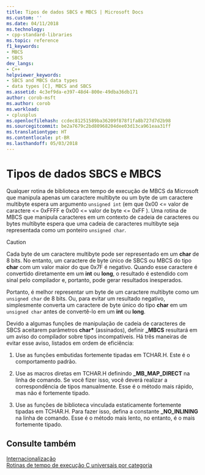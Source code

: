 ```yaml
---
title: Tipos de dados SBCS e MBCS | Microsoft Docs
ms.custom: ''
ms.date: 04/11/2018
ms.technology:
- cpp-standard-libraries
ms.topic: reference
f1_keywords:
- MBCS
- SBCS
dev_langs:
- C++
helpviewer_keywords:
- SBCS and MBCS data types
- data types [C], MBCS and SBCS
ms.assetid: 4c3ef9da-e397-48d4-800e-49dba36db171
author: corob-msft
ms.author: corob
ms.workload:
- cplusplus
ms.openlocfilehash: ccdec81251589ba36209f878f1fa8b727d7d2b98
ms.sourcegitcommit: be2a7679c2bd80968204dee03d13ca961eaa31ff
ms.translationtype: HT
ms.contentlocale: pt-BR
ms.lasthandoff: 05/03/2018
---
```

# <a name="sbcs-and-mbcs-data-types"></a>Tipos de dados SBCS e MBCS

Qualquer rotina de biblioteca em tempo de execução de MBCS da Microsoft que manipula apenas um caractere multibyte ou um byte de um caractere multibyte espera um argumento `unsigned int` (em que 0x00 <= valor de caractere <= 0xFFFF e 0x00 <= valor de byte <= 0xFF ). Uma rotina de MBCS que manipula caracteres em um contexto de cadeia de caracteres ou bytes multibyte espera que uma cadeia de caracteres multibyte seja representada como um ponteiro `unsigned char`.

> [!CAUTION]
> Cada byte de um caractere multibyte pode ser representado em um **char** de 8 bits. No entanto, um caractere de byte único de SBCS ou MBCS do tipo **char** com um valor maior do que 0x7F é negativo. Quando esse caractere é convertido diretamente em um **int** ou **long**, o resultado é estendido com sinal pelo compilador e, portanto, pode gerar resultados inesperados.

Portanto, é melhor representar um byte de um caractere multibyte como um `unsigned char` de 8 bits. Ou, para evitar um resultado negativo, simplesmente converta um caractere de byte único do tipo **char** em um `unsigned char` antes de convertê-lo em um **int** ou **long**.

Devido a algumas funções de manipulação de cadeia de caracteres de SBCS aceitarem parâmetros **char\*** (assinados), definir **_MBCS** resultará em um aviso do compilador sobre tipos incompatíveis. Há três maneiras de evitar esse aviso, listados em ordem de eficiência:

1. Use as funções embutidas fortemente tipadas em TCHAR.H. Este é o comportamento padrão.

1. Use as macros diretas em TCHAR.H definindo **_MB_MAP_DIRECT** na linha de comando. Se você fizer isso, você deverá realizar a correspondência de tipos manualmente. Esse é o método mais rápido, mas não é fortemente tipado.

1. Use as funções de biblioteca vinculada estaticamente fortemente tipadas em TCHAR.H. Para fazer isso, defina a constante **_NO_INLINING** na linha de comando. Esse é o método mais lento, no entanto, é o mais fortemente tipado.

## <a name="see-also"></a>Consulte também

[Internacionalização](../c-runtime-library/internationalization.md)<br/>
[Rotinas de tempo de execução C universais por categoria](../c-runtime-library/run-time-routines-by-category.md)<br/>

